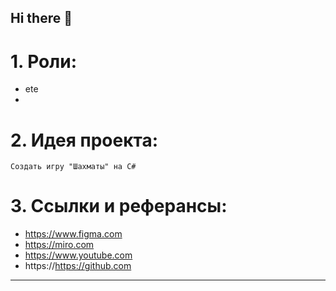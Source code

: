 ## Hi there 👋
# 1. **Роли**:
- ete
- 


# 2. Идея проекта:
    Cоздать игру "Шахматы" на C#

# 3. Ссылки и реферансы:
   - https://www.figma.com
   - https://miro.com
   - https://www.youtube.com
   - https://https://github.com
------------------

<!--


**Here are some ideas to get you started:**

🙋‍♀️ A short introduction - what is your organization all about?
🌈 Contribution guidelines - how can the community get involved?
👩‍💻 Useful resources - where can the community find your docs? Is there anything else the community should know?
🍿 Fun facts - what does your team eat for breakfast?
🧙 Remember, you can do mighty things with the power of [Markdown](https://docs.github.com/github/writing-on-github/getting-started-with-writing-and-formatting-on-github/basic-writing-and-formatting-syntax)
-->
